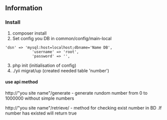 ## Information

### Install

1. composer install
2. Set config you DB in common/config/main-local
```
'dsn' => 'mysql:host=localhost;dbname='Name DB',
            'username' => 'root',
            'password' => '',
```
3. php init (initialisation of config)
4. ./yii migrat/up (created needed table 'number')

#### use api method
http://"you site name"/generate - generate rundom number from 0 to 1000000 without simple numbers

http://"you site name"/retrieve/<number> - method for checking exist number in BD .If number has existed will return true